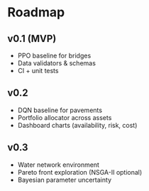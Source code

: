 
# Roadmap

## v0.1 (MVP)
- PPO baseline for bridges
- Data validators & schemas
- CI + unit tests

## v0.2
- DQN baseline for pavements
- Portfolio allocator across assets
- Dashboard charts (availability, risk, cost)

## v0.3
- Water network environment
- Pareto front exploration (NSGA-II optional)
- Bayesian parameter uncertainty

